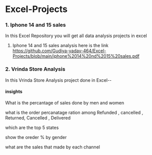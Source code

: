 # Excel-Projects


### 1.  Iphone 14 and 15 sales 
In this Excel Repository you will get  all data analysis projects in excel

1. Iphone 14 and 15 sales analysis  here is the link  https://github.com/Gudiya-yadav-464/Excel-Projects/blob/main/iphone%2014%20nd%2015%20sales.pdf

### 2.  Vrinda Store Analysis 

In this Vrinda Store Analysis project done in Excel--</p>

#### insights

What is the percantage of sales done by men and women </p>
what is the order percanatage ration among Refunded , cancelled , Returned, Cancelled , Delivered </p>
which are the top 5 states </p>
show the oreder % by gender </p>
what are the sales that made by each channel </p>


